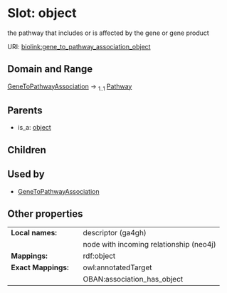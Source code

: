 
# Slot: object


the pathway that includes or is affected by the gene or gene product

URI: [biolink:gene_to_pathway_association_object](https://w3id.org/biolink/gene_to_pathway_association_object)


## Domain and Range

[GeneToPathwayAssociation](GeneToPathwayAssociation.md) &#8594;  <sub>1..1</sub> [Pathway](Pathway.md)

## Parents

 *  is_a: [object](object.md)

## Children


## Used by

 * [GeneToPathwayAssociation](GeneToPathwayAssociation.md)

## Other properties

|  |  |  |
| --- | --- | --- |
| **Local names:** | | descriptor (ga4gh) |
|  | | node with incoming relationship (neo4j) |
| **Mappings:** | | rdf:object |
| **Exact Mappings:** | | owl:annotatedTarget |
|  | | OBAN:association_has_object |

